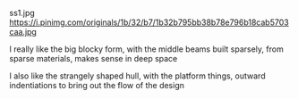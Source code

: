 ss1.jpg
https://i.pinimg.com/originals/1b/32/b7/1b32b795bb38b78e796b18cab5703caa.jpg

I really like the big blocky form, with the middle beams built sparsely, from sparse materials, makes sense in deep space


I also like the strangely shaped hull, with the platform things, outward indentiations to bring out the flow of the design
